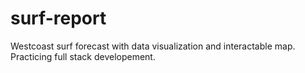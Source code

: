 # surf-report

Westcoast surf forecast with data visualization and interactable map. Practicing full stack developement.
